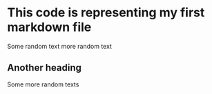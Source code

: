 # This code is representing my first markdown file
Some random text
more random text

## Another heading
Some more random texts
